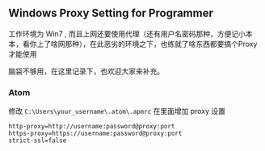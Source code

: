 ## Windows Proxy Setting for Programmer

工作环境为 Win7 , 而且上网还要使用代理（还有用户名密码那种，方便记小本本，看你上了啥网那种），在此恶劣的环境之下，也练就了啥东西都要搞个Proxy才能使用

脑袋不够用，在这里记录下，也欢迎大家来补充。

### Atom

修改 `C:\Users\your_username\.atom\.apmrc` 在里面增加 proxy 设置

```
http-proxy=http://username:password@proxy:port
https-proxy=https://username:password@proxy:port
strict-ssl=false
```
